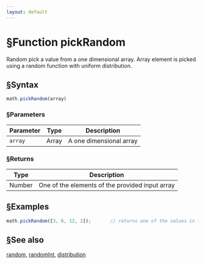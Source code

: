 ```yaml
---
layout: default
---
```


<h1 id="function-pickrandom"><a href="#function-pickrandom">&sect;</a>Function pickRandom</h1>

Random pick a value from a one dimensional array.
Array element is picked using a random function with uniform distribution.


<h2 id="syntax"><a href="#syntax">&sect;</a>Syntax</h2>

```js
math.pickRandom(array)
```

<h3 id="parameters"><a href="#parameters">&sect;</a>Parameters</h3>

Parameter | Type | Description
--------- | ---- | -----------
`array` | Array | A one dimensional array

<h3 id="returns"><a href="#returns">&sect;</a>Returns</h3>

Type | Description
---- | -----------
Number | One of the elements of the provided input array


<h2 id="examples"><a href="#examples">&sect;</a>Examples</h2>

```js
math.pickRandom([3, 6, 12, 2]);       // returns one of the values in the array
```


<h2 id="see-also"><a href="#see-also">&sect;</a>See also</h2>

[random](random.html),
[randomInt](randomInt.html),
[distribution](distribution.html)


<!-- Note: This file is automatically generated from source code comments. Changes made in this file will be overridden. -->
